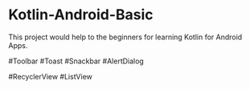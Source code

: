 # Kotlin-Android-Basic

This project would help to the beginners for learning Kotlin for Android Apps.

#Toolbar #Toast #Snackbar #AlertDialog

#RecyclerView #ListView
